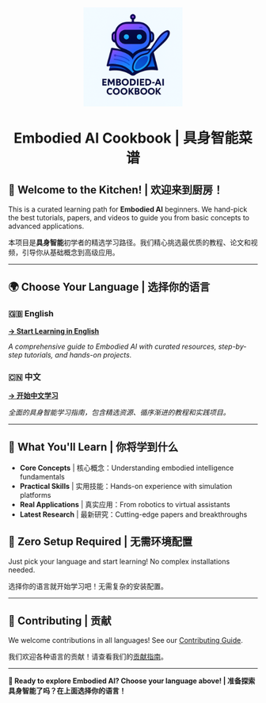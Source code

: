 <div align="center">
  <img src="assets/logo.png" alt="Embodied AI Cookbook Logo" width="200" height="200">
  <h1>Embodied AI Cookbook | 具身智能菜谱</h1>
</div>

[](https://opensource.org/licenses/MIT)
[](https://github.com/sindresorhus/awesome)
[](https://www.google.com/search?q=./CONTRIBUTING.md)

## 🍳 Welcome to the Kitchen! | 欢迎来到厨房！

This is a curated learning path for **Embodied AI** beginners. We hand-pick the best tutorials, papers, and videos to guide you from basic concepts to advanced applications.

本项目是**具身智能**初学者的精选学习路径。我们精心挑选最优质的教程、论文和视频，引导你从基础概念到高级应用。

---

## 🌍 Choose Your Language | 选择你的语言

### 🇬🇧 English
**[→ Start Learning in English](https://huashanjian.github.io/embodied-ai-cookbook/en/)**

*A comprehensive guide to Embodied AI with curated resources, step-by-step tutorials, and hands-on projects.*

### 🇨🇳 中文
**[→ 开始中文学习](https://huashanjian.github.io/embodied-ai-cookbook/zh/)**

*全面的具身智能学习指南，包含精选资源、循序渐进的教程和实践项目。*

---

## 🎯 What You'll Learn | 你将学到什么

- **Core Concepts** | 核心概念：Understanding embodied intelligence fundamentals
- **Practical Skills** | 实用技能：Hands-on experience with simulation platforms  
- **Real Applications** | 真实应用：From robotics to virtual assistants
- **Latest Research** | 最新研究：Cutting-edge papers and breakthroughs

## 🚀 Zero Setup Required | 无需环境配置

Just pick your language and start learning! No complex installations needed.

选择你的语言就开始学习吧！无需复杂的安装配置。

---

## 🤝 Contributing | 贡献

We welcome contributions in all languages! See our [Contributing Guide](./CONTRIBUTING.md).

我们欢迎各种语言的贡献！请查看我们的[贡献指南](./CONTRIBUTING.md)。

---

**🎉 Ready to explore Embodied AI? Choose your language above! | 准备探索具身智能了吗？在上面选择你的语言！**


